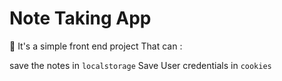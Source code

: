 # Note Taking App

📌 It's a simple front end project That can :

save the notes in `localstorage`
Save User credentials in `cookies`
